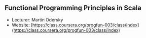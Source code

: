 ## Functional Programming Principles in Scala 

* Lecturer: Martin Odersky
* Website: [https://class.coursera.org/progfun-003/class/index](https://class.coursera.org/progfun-003/class/index)
